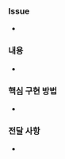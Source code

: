 <!-- 제목양식을 지켜주세요! [Feat/#{이슈번호}] {제목~~} -->
### Issue
<!-- #{이슈 번호} -->
- 

### 내용
<!-- what! -->
- 

### 핵심 구현 방법
<!-- how! -->
-

### 전달 사항
<!-- 팀원과 함께 논의하고 싶은 내용 -->
-